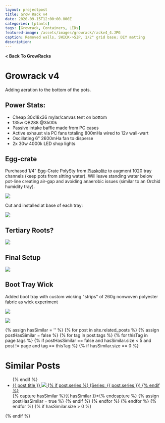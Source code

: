 ```yaml
---
layout: projectpost
title: Grow Rack v4
date: 2020-09-15T12:00:00.000Z
categories: [plants]
tags: [Growrack, Containers, LEDs]
featured-image: /assets/images/growrack/rackv4_4.JPG
caption: Removed walls, SWICK->SIP, 1/2" grid base; DIY matting 
description: 
---
```

<a href='/growrack.html' style="text-decoration: none; font-weight: bolder;" class='breadcrumb'> < Back To GrowRacks</a>

# Growrack v4
Adding aeration to the bottom of the pots.
 
## Power Stats:
- Cheap 30x18x36 mylar/canvas tent on bottom 
- 135w QB288 @3500k
- Passive intake baffle made from PC cases
- Active exhaust via PC fans totaling 800mHa wired to 12v wall-wart
- Oscillating 6" 2600mHa fan to disperse
- 2x 30w 4000k LED shop lights
 
## Egg-crate
Purchased 1/4" Egg-Crate PolySty from <a href="https://plaskolite.com/">Plaskolite</a> to augment 1020 tray channels (keep pots from sitting water). Will leave standing water below pot-line creating air-gap and avoiding anaerobic issues (similar to an Orchid humidity tray).
 
<a data-fancybox="gallery" href="/assets/images/growrack/rackv4_1.JPG"><img class="projectimage" src="/assets/images/growrack/rackv4_1.JPG"></a>
 
Cut and installed at base of each tray:
 
<a data-fancybox="gallery" href="/assets/images/growrack/rackv4_2.JPG"><img class="projectimage" src="/assets/images/growrack/rackv4_2.JPG"></a>
 
## Tertiary Roots?
 
<a data-fancybox="gallery" href="/assets/images/growrack/rackv4_3.JPG"><img class="projectimage" src="/assets/images/growrack/rackv4_3.JPG"></a>
 
## Final Setup
 
<a data-fancybox="gallery" href="/assets/images/growrack/rackv4_4.JPG"><img class="projectimage" src="/assets/images/growrack/rackv4_4.JPG"></a>
 
## Boot Tray Wick
 
Added boot tray with custom wicking "strips" of 260g nonwoven polyester fabric as wick experiment
 
<a data-fancybox="gallery" href="/assets/images/growrack/rackv4_5.JPG"><img class="projectimage" src="/assets/images/growrack/rackv4_5.JPG"></a>
 
<a data-fancybox="gallery" href="/assets/images/growrack/rackv4_7.JPG"><img class="projectimage" src="/assets/images/growrack/rackv4_7.JPG"></a>
 
 
{% assign hasSimilar = '' %}
{% for post in site.related_posts %}
{% assign postHasSimilar = false %}
{% for tag in post.tags %}
{% for thisTag in page.tags %}
{% if postHasSimilar == false and hasSimilar.size < 5 and post != page and tag == thisTag %}
{% if hasSimilar.size == 0 %}
# Similar Posts
<ul>
{% endif %}
<li class="relatedPost">
<a href="{{ site.url }}{{ post.url }}">{{ post.title }}
<img src="{{ post.featured-image }}" class='postlistimage' />
{% if post.series %}
(Series: {{ post.series }})
{% endif %}
</a>
</li>
{% capture hasSimilar %}{{ hasSimilar }}*{% endcapture %}
{% assign postHasSimilar = true %}
{% endif %}
{% endfor %}
{% endfor %}
{% endfor %}
{% if hasSimilar.size > 0 %}
</ul>
{% endif %}
